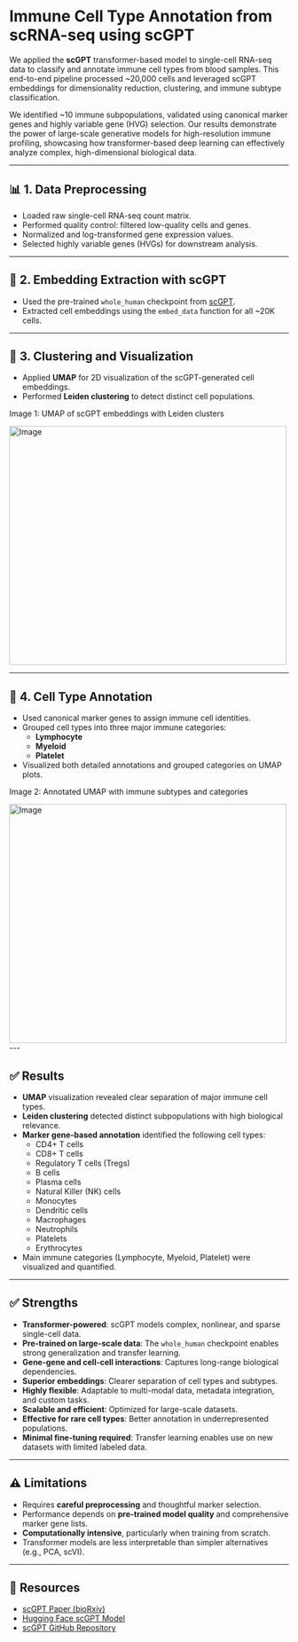 # Immune Cell Type Annotation from scRNA-seq using scGPT

We applied the **scGPT** transformer-based model to single-cell RNA-seq data to classify and annotate immune cell types from blood samples. This end-to-end pipeline processed ~20,000 cells and leveraged scGPT embeddings for dimensionality reduction, clustering, and immune subtype classification.

We identified ~10 immune subpopulations, validated using canonical marker genes and highly variable gene (HVG) selection. Our results demonstrate the power of large-scale generative models for high-resolution immune profiling, showcasing how transformer-based deep learning can effectively analyze complex, high-dimensional biological data.

---

## 📊 1. Data Preprocessing

- Loaded raw single-cell RNA-seq count matrix.
- Performed quality control: filtered low-quality cells and genes.
- Normalized and log-transformed gene expression values.
- Selected highly variable genes (HVGs) for downstream analysis.

---

## 🤖 2. Embedding Extraction with scGPT

- Used the pre-trained `whole_human` checkpoint from [scGPT](https://huggingface.co/bowang/scGPT).
- Extracted cell embeddings using the `embed_data` function for all ~20K cells.

---

## 🧬 3. Clustering and Visualization

- Applied **UMAP** for 2D visualization of the scGPT-generated cell embeddings.
- Performed **Leiden clustering** to detect distinct cell populations.

Image 1: UMAP of scGPT embeddings with Leiden clusters

<img width="500" height="431" alt="Image" src="https://github.com/user-attachments/assets/fb1860a2-5915-48b1-bfd0-e9ae1e41e11c" />

---

## 🧾 4. Cell Type Annotation

- Used canonical marker genes to assign immune cell identities.
- Grouped cell types into three major immune categories:
  - **Lymphocyte**
  - **Myeloid**
  - **Platelet**
- Visualized both detailed annotations and grouped categories on UMAP plots.

Image 2: Annotated UMAP with immune subtypes and categories

<img width="500" height="431" alt="Image" src="https://github.com/user-attachments/assets/a4590525-15ca-4620-a43d-0942895c11be" />
---

## ✅ Results

- **UMAP** visualization revealed clear separation of major immune cell types.
- **Leiden clustering** detected distinct subpopulations with high biological relevance.
- **Marker gene-based annotation** identified the following cell types:
  - CD4+ T cells
  - CD8+ T cells
  - Regulatory T cells (Tregs)
  - B cells
  - Plasma cells
  - Natural Killer (NK) cells
  - Monocytes
  - Dendritic cells
  - Macrophages
  - Neutrophils
  - Platelets
  - Erythrocytes
- Main immune categories (Lymphocyte, Myeloid, Platelet) were visualized and quantified.

---

## ✅ Strengths

- **Transformer-powered**: scGPT models complex, nonlinear, and sparse single-cell data.
- **Pre-trained on large-scale data**: The `whole_human` checkpoint enables strong generalization and transfer learning.
- **Gene-gene and cell-cell interactions**: Captures long-range biological dependencies.
- **Superior embeddings**: Clearer separation of cell types and subtypes.
- **Highly flexible**: Adaptable to multi-modal data, metadata integration, and custom tasks.
- **Scalable and efficient**: Optimized for large-scale datasets.
- **Effective for rare cell types**: Better annotation in underrepresented populations.
- **Minimal fine-tuning required**: Transfer learning enables use on new datasets with limited labeled data.

---

## ⚠️ Limitations

- Requires **careful preprocessing** and thoughtful marker selection.
- Performance depends on **pre-trained model quality** and comprehensive marker gene lists.
- **Computationally intensive**, particularly when training from scratch.
- Transformer models are less interpretable than simpler alternatives (e.g., PCA, scVI).

---

## 🔗 Resources

- [scGPT Paper (bioRxiv)](https://www.biorxiv.org/content/10.1101/2023.04.05.535799v1)
- [Hugging Face scGPT Model](https://huggingface.co/bowang/scGPT)
- [scGPT GitHub Repository](https://github.com/bowang-lab/scGPT)

